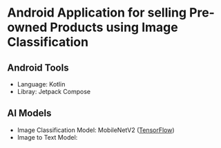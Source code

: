 # Android Application for selling Pre-owned Products using Image Classification

## Android Tools
- Language: Kotlin
- Libray: Jetpack Compose

## AI Models
- Image Classification Model: MobileNetV2  ([TensorFlow](https://www.tensorflow.org/api_docs/python/tf/keras/applications/MobileNetV2))
- Image to Text Model: 
